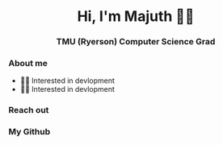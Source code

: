 <h1 align="center"><b> Hi, I'm Majuth 👋🏼 </b></h1>
<h3 align="center"><b> TMU (Ryerson) Computer Science Grad </b></h3>

<h3> About me </h3>
<ul>
    <li>👨‍💻 Interested in devlopment</li>
    <li>👨‍💻 Interested in devlopment</li>
</ul>

<h3> Reach out </h3>

<h3> My Github </h3>

<!--
**majuthkira/majuthkira** is a ✨ _special_ ✨ repository because its `README.md` (this file) appears on your GitHub profile.

Here are some ideas to get you started:

- 🔭 I’m currently working on ...
- 🌱 I’m currently learning ...
- 👯 I’m looking to collaborate on ...
- 🤔 I’m looking for help with ...
- 💬 Ask me about ...
- 📫 How to reach me: ...
- 😄 Pronouns: ...
- ⚡ Fun fact: ...
-->
